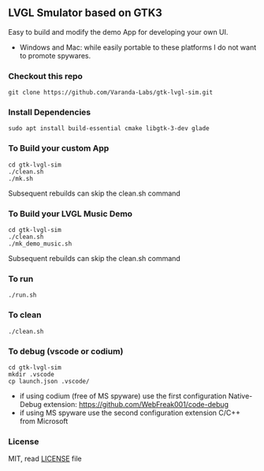 ## LVGL Smulator based on GTK3

Easy to build and modify the demo App for developing your own UI.

- Windows and Mac: while easily portable to these platforms I do not want to promote spywares.

### Checkout this repo
```
git clone https://github.com/Varanda-Labs/gtk-lvgl-sim.git
```

### Install Dependencies
```
sudo apt install build-essential cmake libgtk-3-dev glade
```

### To Build your custom App
```
cd gtk-lvgl-sim
./clean.sh
./mk.sh

```
Subsequent rebuilds can skip the clean.sh command

### To Build your LVGL Music Demo
```
cd gtk-lvgl-sim
./clean.sh
./mk_demo_music.sh

```
Subsequent rebuilds can skip the clean.sh command

### To run
```
./run.sh
```

### To clean
```
./clean.sh
```

### To debug (vscode or codium)
```
cd gtk-lvgl-sim
mkdir .vscode
cp launch.json .vscode/
```
- if using codium (free of MS spyware) use the first configuration
Native-Debug extension:  https://github.com/WebFreak001/code-debug 
- if using MS spyware use the second configuration
extension C/C++ from Microsoft

### License
MIT, read [LICENSE](LICENSE) file


